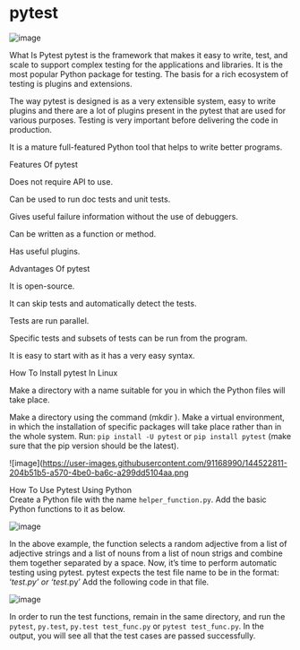 # pytest
![image](https://user-images.githubusercontent.com/91168990/144521810-075ecdf5-ab23-4d1a-bd5d-f45fa04d66d5.png)

What Is Pytest
pytest is the framework that makes it easy to write, test, and scale to support complex testing for the applications and libraries. It is the most popular Python package for testing. The basis for a rich ecosystem of testing is plugins and extensions.

The way pytest is designed is as a very extensible system, easy to write plugins and there are a lot of plugins present in the pytest that are used for various purposes. Testing is very important before delivering the code in production.

It is a mature full-featured Python tool that helps to write better programs.


Features Of pytest

Does not require API to use.

Can be used to run doc tests and unit tests.

Gives useful failure information without the use of debuggers.

Can be written as a function or method.

Has useful plugins.


Advantages Of pytest

It is open-source.

It can skip tests and automatically detect the tests.

Tests are run parallel.

Specific tests and subsets of tests can be run from the program.

It is easy to start with as it has a very easy syntax.

How To Install pytest In Linux

Make a directory with a name suitable for you in which the Python files will take place.

Make a directory using the command (mkdir <directory name>).
Make a virtual environment, in which the installation of specific packages will take place rather than in the whole system.
Run: `pip install -U pytest` or `pip install pytest` (make sure that the pip version should be the latest).

![image](https://user-images.githubusercontent.com/91168990/144522811-204b51b5-a570-4be0-ba6c-a299dd5104aa.png
  
How To Use Pytest Using Python  
Create a Python file with the name `helper_function.py`.
Add the basic Python functions to it as below.

  
![image](https://user-images.githubusercontent.com/91168990/144527711-02d7c89b-4584-496d-8a4f-039772c480fd.png)

In the above example, the function selects a random adjective from a list of adjective strings and a list of nouns from a list of noun strigs and combine 
them together separated by a space.
Now, it’s time to perform automatic testing using pytest.
pytest expects the test file name to be in the format: ‘*_test.py’ or ‘test_*.py’
Add the following code in that file.
  
![image](https://user-images.githubusercontent.com/91168990/144522868-046d08f0-bb58-4c47-ad8f-dc4ad6d7f8dd.png)

In order to run the test functions, remain in the same directory, and run the `pytest`, `py.test`, `py.test test_func.py` or `pytest test_func.py`.
In the output, you will see all that the test cases are passed successfully.

